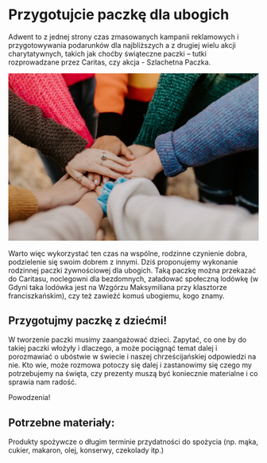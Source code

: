 # Przygotujcie paczkę dla ubogich

Adwent to z jednej strony czas zmasowanych kampanii reklamowych i przygotowywania podarunków dla najbliższych a z drugiej  wielu akcji charytatywnych, takich jak choćby świąteczne paczki – tutki rozprowadzane przez Caritas, czy akcja - Szlachetna Paczka.

![Solidarność](/img/2021-11-30.jpg)

Warto więc wykorzystać ten czas na wspólne, rodzinne czynienie dobra, podzielenie się swoim dobrem z innymi. Dziś proponujemy wykonanie rodzinnej paczki żywnościowej dla ubogich. Taką paczkę można przekazać do Caritasu, noclegowni dla bezdomnych, załadować społeczną lodówkę (w Gdyni taka lodówka jest na Wzgórzu Maksymiliana przy klasztorze franciszkańskim), czy też zawieźć komuś ubogiemu, kogo znamy.

## Przygotujmy paczkę z dziećmi!

W tworzenie paczki musimy zaangażować dzieci. Zapytać, co one by do takiej paczki włożyły i dlaczego, a może pociągnąć temat dalej i porozmawiać o ubóstwie w świecie i naszej chrześcijańskiej odpowiedzi na nie. Kto wie, może rozmowa potoczy się dalej i zastanowimy się czego my potrzebujemy na święta, czy prezenty muszą być koniecznie materialne i co sprawia nam radość.

Powodzenia!

## Potrzebne materiały:

Produkty spożywcze o długim terminie przydatności do spożycia (np. mąka, cukier, makaron, olej, konserwy, czekolady itp.)

